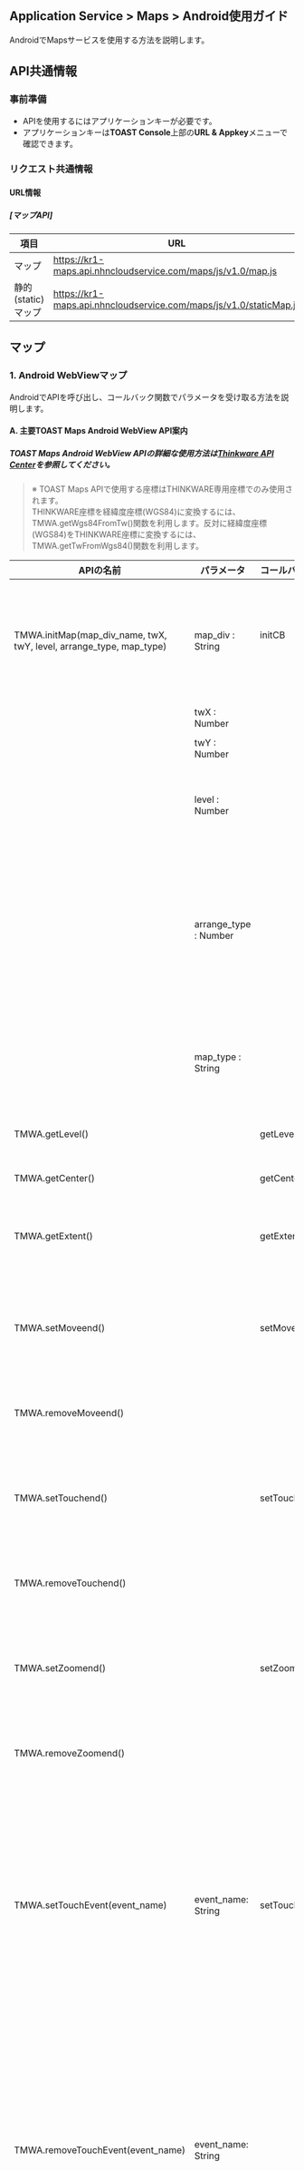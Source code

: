## Application Service > Maps > Android使用ガイド

AndroidでMapsサービスを使用する方法を説明します。

## API共通情報

### 事前準備
- APIを使用するにはアプリケーションキーが必要です。
- アプリケーションキーは**TOAST Console**上部の**URL & Appkey**メニューで確認できます。

### リクエスト共通情報

#### URL情報
##### [マップAPI]

| 項目      | URL                                      |
| --------- | ---------------------------------------- |
| マップ      | https://kr1-maps.api.nhncloudservice.com/maps/js/v1.0/map.js |
| 静的(static)マップ | https://kr1-maps.api.nhncloudservice.com/maps/js/v1.0/staticMap.js |

## マップ

### 1. Android WebViewマップ

AndroidでAPIを呼び出し、コールバック関数でパラメータを受け取る方法を説明します。

#### A. 主要TOAST Maps Android WebView API案内
##### TOAST Maps Android WebView APIの詳細な使用方法は<a href="http://developers1.inavi.com:8086?key=19b6272o5" target="_blank" rel="nofollow">Thinkware API Center</a>を参照してください。

> ※ TOAST Maps APIで使用する座標はTHINKWARE専用座標でのみ使用されます。
> <br>THINKWARE座標を経緯度座標(WGS84)に変換するには、TMWA.getWgs84FromTw()関数を利用します。反対に経緯度座標(WGS84)をTHINKWARE座標に変換するには、TMWA.getTwFromWgs84()関数を利用します。


| APIの名前                                 | パラメータ                | コールバックメソッド         | コールバックパラメータ                                | 説明                                     |
| ---------------------------------------- | --------------------- | ---------------- | ---------------------------------------- | ---------------------------------------- |
| TMWA.initMap(map_div_name, twX, twY, level, arrange_type, map_type) | map_div : String      | initCB <br><br>  | マップ初期化成否<br>'true'：成功<br> 'false'：失敗 | マップを入れるdivタグID<br><br>マップを使用するために最初に呼び出す必要がある初期化関数です。 |
|                                          | twX : Number          |                  |                                          | マップ初期化TW X座標                         |
|                                          | twY : Number          |                  |                                          | マップ初期化TW Y座標                         |
|                                          | level : Number        |                  |                                          | マップ初期化Level<br>- 一般マップ：1～13<br>- 航空写真：1～13 |
|                                          | arrange_type : Number |                  |                                          | マップレイヤーソート方式<br>1：中央ソート方式(resize効果あり)<br>2：全体ローディング方式(resize効果なし)<br> 3：右上ソート方式(resize効果あり) |
|                                          | map_type : String     |                  |                                          | マップタイプ設定<br>'i'：一般マップ<br>'a'：航空写真<br>'s'：要約マップ |
| TMWA.getLevel()                          |                       | getLevelCB       | マップの現在のレベル                              | マップのレベルを取得します。                           |
| TMWA.getCenter()                         |                       | getCenterCB      | マップの現在の中心座標<br> 'twX&#124;twY'           | マップの中心座標を取得します。                         |
| TMWA.getExtent()                         |                       | getExtentCB      | マップの領域座標<br> 'leftX&#124;topY&#124;rightX&#124;bottomY' | 現在のマップが表示されている領域の座標を取得します。                 |
| TMWA.setMoveend()                        |                       | setMoveendCB     | 拡大、縮小、移動後のマップの中心座標とレベル<br>'twX&#124;twY&#124;level' | マップにmoveendイベントを登録します。<br>moveend：マップ拡大、縮小、移動が終わった時 |
| TMWA.removeMoveend()                     |                       |                  |                                          | マップからmoveendイベントを削除します。                 |
| TMWA.setTouchend()                       |                       | setTouchendCB    | タッチしたマップの座標<br> 'twX&#124;twY'             | マップにtouchendイベントを登録します。<br>  touchend：マップのタッチが終わった時 |
| TMWA.removeTouchend()                    |                       |                  |                                          | マップからtouchendイベントを削除します。                |
| TMWA.setZoomend()                        |                       | setZoomendCB     | 拡大、縮小後のマップの中心座標とレベル<br> 'twX&#124;twY&#124;level' | マップにzoomendイベントを登録します。<br> zoomend：マップの拡大、縮小が終わった時 |
| TMWA.removeZoomend()                     |                       |                  |                                          | マップからzoomendイベントを削除します。                 |
| TMWA.setTouchEvent(event_name)           | event_name: String   | setTouchEventCB  | 発生したイベントとタッチしたマップの座標 <br>'event_name&#124;twX&#124;twY' | 登録するイベント名<br> 'touchstart'：マップのタッチを開始した時<br>  'touchend'：マップのタッチが終了した時<br>  'longpress'：マップを長押しした時<br><br>マップにタッチ(touch)関連イベントを登録します。 |
| TMWA.removeTouchEvent(event_name)        | event_name: String   |                  |                                          | 登録するイベント名<br> 'touchstart'：マップのタッチを開始した時<br>  'touchend'：マップのタッチが終了した時<br>  'longpress' ：マップを長押しした時<br><br>マップからtouch関連イベントを削除します。 |
| TMWA.createAndAddMarker(twX, twY, iconWidth, iconHeight, iconUrl, [param]) | twX : Number          | createMarkerCB   | MarkerオブジェクトIDとユーザー変数param<br> 'marker_id&#124;param' | MarkerオブジェクトのTW X座標<br><br>Markerオブジェクトを作成し、マップに追加します。 |
|                                          | twY : Number          |                  |                                          | MarkerオブジェクトのTW Y座標                     |
|                                          | iconWidth : Number    |                  |                                          | Markerイメージの横幅                           |
|                                          | iconHeight : Number   |                  |                                          | Markerイメージの高さ                          |
|                                          | iconURL : String      |                  |                                          | MarkerイメージのURL                          |
|                                          | param : String        |                  |                                          | Markerオブジェクトのユーザー変数                      |
| TMWA.setTouchendMarkerCB(id)             | id : Number           | touchendMarkerCB | イベントを登録する対象MarkerオブジェクトID<br><br>MarkerオブジェクトIDとMarkerオブジェクトのTW X座標、TW Y座標、<br> ユーザー変数param<br> 'marker_id&#124;twX&#124;twY&#124;param' | Markerオブジェクトにtouchendイベントを登録します。          |
| TMWA.removeTouchendMarker(id)            | id : Number           |                  |                                          | イベントを削除する対象MarkerオブジェクトID<br><br>Markerオブジェクトからtouchendイベントを削除します。 |
| TMWA.getTwFromWgs84(lon, lat)            | lon : Number          | getTwFromWgs84CB | 変換されたTW座標<br>'twX&#124;twY'             | 変換するWGS84経度座標<br><br>WGS84座標をTW座標に変換します。 |
|                                          | lat : Number          |                  |                                          | 変換するWGS84緯度座標                        |
| TMWA.getWgs84FromTw(twX, twY)            | twX: Number           | getWgs84FromTwCB | 変換されたWGS84座標<br>'lon&#124;lat'          | 変換するTW X座標<br><br>TW座標をWGS84座標に変換します。 |
|                                          | twY : Number          |                  |                                          | 変換するTW Y座標                            |


#### TOAST Maps Android WebView API使用

TOAST Maps Android WebView APIを使用するには
<br>Androidプロジェクトパス(/app/src/main/manifest.xml)ファイルにandroid.permission.INTERNET権限を追加する必要があります。
<br>THINKWARE WebView APIは、Webサイトに発行されたアプリケーションキーを宣言して該当WebページをWebViewで呼び出し
<br>発行キーの権限に応じてダウンロードしたAPI(JavaScript)を呼び出し、コールバック関数を接続して使用します。
<br>※コールバック関数を使用する時の注意点：Androidバージョン4.2以上では下記のようにコールバック関数の上に
<br>@JavascriptInterfaceアノテーションを書く必要があります。

```
@JavascriptInterface
public void setMoveendCB(String result){
	String msg = "moveend Event \n twX|twY|level : " + result;
	Toast toast = Toast.makeText(mWebView.getContext(), msg, Toast.LENGTH_SHORT);
	toast.show();
}
```


下記は簡単なマップをローディングする方法です。
<br>下記の例で、どのようにWebページとWebView間でAPIを呼び出し、イベント発生時にコールバック関数でどんなパラメータを受け取るかを確認できます。
<br>下記ファイルのパス：プロジェクトパス /app/src/main/assets/www/android_webview.html

```
<!DOCTYPE HTML>
<html>
<head>
	<meta charset="UTF-8">
	<title> Android API TEST </title>
	<script src="http://code.jquery.com/jquery-1.10.1.min.js"></script>
	<script type="text/javascript" src="https://kr1-maps.api.nhncloudservice.com/maps/js/v1.0/map.js"></script>
	<script>
	    // マップを使用するための認証を行います。
	    Map.authentification("appKey");
	</script>
	</head>
<body>
	<div id="div_map" style="position:absolute;top:0px;left:0px;width:100%;height:100%;z-index:10;"></div>
</body>
</html>
```
<center>**android_webview.html**</center>


```
public class MainActivity extends AppCompatActivity {
    private WebView mWebView;

    @Override
    protected void onCreate(Bundle savedInstanceState) {
        super.onCreate(savedInstanceState);

        //Layoutを設定
        setContentView(R.layout.activity_main);

		//active_mainに宣言したWebviewタイプを作成
        mWebView = (WebView) findViewById(R.id.webView);

        //JavaScript使用
        mWebView.getSettings().setJavaScriptEnabled(true);

        //WebViewクライアントを設定、ページのローディング開始、ローディング終了などのイベントを取得できる
        mWebView.setWebViewClient(new WebViewClientClass());

        // APIからコールバック
        // JavaScriptからコールバック関数発生時、Androidで使用するオブジェクトとJavaScriptで使用するオブジェクトの名前を設定
        mWebView.addJavascriptInterface(new AndroidBridge(), "tmjscall");
        // APIキーで権限が付与されたJavaScript基盤THINKWARE APIをダウンロード
        mWebView.loadUrl("file:///android_asset/www/android_webview.html");

    }

    // WebViewイベント検知
    private class WebViewClientClass extends WebViewClient {

        @Override
        public void onPageFinished(WebView view, String url) { // ページのローディングが終わったら
            // マップを初期化する
            mWebView.loadUrl("javascript:TMWA.initMap('div_map', 163670, 526934, 11, 2, 'i')");
            super.onPageFinished(view, url);
        }

    }

    // Android Bridge
    private class AndroidBridge {
        // TMWA.initMapコールバック関数
        @JavascriptInterface
        public void initCB(String init){
            String msg = "";
            if(init.equals("true")){
                msg = "マップ初期化成功！";
            }else{
                msg = "マップ初期化失敗！";
            }
            Toast toast = Toast.makeText(mWebView.getContext(), msg, Toast.LENGTH_SHORT);
            toast.show();
        }

    }

}
```
<center>**MainActivity.java**</center>



[1]マップ初期化と情報取得
<br>1番の例ではマップを初期化し、マップ情報を取得する方法を説明します。
<br>マップを初期化する方法は2つあります。
<br>WebViewでローディングするページandroid_webview.htmlでTHINKMAP.initMapを呼び出す方法と
<br>AndroidプロジェクトでTMWA.initMapを使用する方法です。
<br>マップ初期化後に追加で行う必要がある作業がある場合は、TMWA.initMapを使用してコールバック関数で追加処理を行えます。
<br>この例ではTMWA.initMapを呼び出す方法を使用します。


```
public class MainActivity extends AppCompatActivity {
    private WebView mWebView;

    //ボタン
    Button getLevel, getCenter, getExtent;

    @Override
    protected void onCreate(Bundle savedInstanceState) {
        super.onCreate(savedInstanceState);

		//Layoutを設定
        setContentView(R.layout.activity_main);

		//active_mainに宣言したWebviewタイプを作成
        mWebView = (WebView) findViewById(R.id.webView);

        //JavaScript使用
        mWebView.getSettings().setJavaScriptEnabled(true);

        //WebViewクライアントを設定、ページのローディング開始、ローディング終了などのイベントを取得できる
        mWebView.setWebViewClient(new WebViewClientClass());

        // JavaScriptからコールバック関数発生時、Androidで使用するオブジェクトとJavaScriptで使用するオブジェクト名を設定
        mWebView.addJavascriptInterface(new AndroidBridge(), "tmjscall");
        // APIキーで権限が付与されたJavaScript基盤THINKWARE APIをダウンロード
        mWebView.loadUrl("file:///android_asset/www/android_webview.html");

        // ボタンイベント接続
        getLevel = (Button) findViewById(R.id.getLevel);
        getLevel.setOnClickListener(new OnClickListener() {
            @Override
            public void onClick(View v) {
                mWebView.loadUrl("javascript:TMWA.getLevel()");
            }
        });

        getCenter = (Button) findViewById(R.id.getCenter);
        getCenter.setOnClickListener(new OnClickListener() {
            @Override
            public void onClick(View v) {
                mWebView.loadUrl("javascript:TMWA.getCenter()");
            }
        });

        getExtent = (Button) findViewById(R.id.getExtent);
        getExtent.setOnClickListener(new OnClickListener() {
            @Override
            public void onClick(View v) {
                mWebView.loadUrl("javascript:TMWA.getExtent()");
            }
        });

    }

    // WebViewイベント検知
    private class WebViewClientClass extends WebViewClient {

        @Override
        public void onPageFinished(WebView view, String url) { // ページのローディングが終わったら
            // マップを初期化する
            mWebView.loadUrl("javascript:TMWA.initMap('div_map', 163670, 526934, 11, 2, 'i')");
            super.onPageFinished(view, url);
        }

    }

    // Android Bridge
    private class AndroidBridge {
        // TMWA.initMapコールバック関数
        @JavascriptInterface
        public void initCB(String init){
            String msg = "";
            if(init.equals("true")){
                msg = "マップ初期化成功！";
            }else{
                msg = "マップ初期化失敗！";
            }
            Toast toast = Toast.makeText(mWebView.getContext(), msg, Toast.LENGTH_SHORT);
            toast.show();
        }

        //  TMWA.getLevelコールバック関数
        @JavascriptInterface
        public void getLevelCB(String level){
            String msg = "マップレベル：" + level;

            Toast toast = Toast.makeText(mWebView.getContext(), msg, Toast.LENGTH_SHORT);
            toast.show();

        }

        // TMWA.getCenterコールバック関数
        @JavascriptInterface
        public void getCenterCB(String cn){
            String msg = "マップ中心： " + cn;

            Toast toast = Toast.makeText(mWebView.getContext(), msg, Toast.LENGTH_SHORT);
            toast.show();
        }

        // TMWA.getExtentコールバック関数
        @JavascriptInterface
        public void getExtentCB(String ex){
            String msg = "現在のマップの領域： " + ex;

            Toast toast = Toast.makeText(mWebView.getContext(), msg, Toast.LENGTH_SHORT);
            toast.show();

        }

    }

}
```
<center>**MainActivity.java**</center>


[2]マップイベント
<br>2番の例ではマップにイベントを登録、削除する方法を説明します。

```
public class MainActivity extends AppCompatActivity {
    private WebView mWebView;

    //ボタン
    Button btnMove, btnTouchend, btnZoom, btnTouch;
    Boolean moveFlag = false;
    Boolean touchendFlag = false;
    Boolean zoomFlag = false;
    Boolean touchFlag = false;

    @Override
    protected void onCreate(Bundle savedInstanceState) {
        // 共通コード省略(マップ初期化例を参照)

        // ボタンイベント登録
        btnMove = (Button) findViewById(R.id.setMoveend);
        btnMove.setOnClickListener(new OnClickListener() {
            @Override
            public void onClick(View v) {
                if(!moveFlag){
                    mWebView.loadUrl("javascript:TMWA.setMoveend()");
                    btnMove.setText("removeMoveend");
                    moveFlag = true;
                }else{
                    mWebView.loadUrl("javascript:TMWA.removeMoveend()");
                    btnMove.setText("setMoveend");
                    moveFlag = false;
                }
            }
        });

        btnTouchend = (Button) findViewById(R.id.setTouchend);
        btnTouchend.setOnClickListener(new OnClickListener() {
            @Override
            public void onClick(View v) {
                if(!touchendFlag){
                    mWebView.loadUrl("javascript:TMWA.setTouchend()");
                    btnTouchend.setText("removeTouchend");
                    touchendFlag = true;
                }else{
                    mWebView.loadUrl("javascript:TMWA.removeTouchend()");
                    btnTouchend.setText("setTouchend");
                    touchendFlag = false;
                }
            }
        });

        btnZoom = (Button) findViewById(R.id.setZoomend);
        btnZoom.setOnClickListener(new OnClickListener() {
            @Override
            public void onClick(View v) {
                if(!zoomFlag){
                    mWebView.loadUrl("javascript:TMWA.setZoomend()");
                    btnZoom.setText("removeZoomend");
                    zoomFlag = true;
                }else{
                    mWebView.loadUrl("javascript:TMWA.removeZoomend()");
                    btnZoom.setText("setZoomend");
                    zoomFlag = false;
                }

            }
        });

        btnTouch = (Button) findViewById(R.id.setTouchEvent);
        btnTouch.setOnClickListener(new OnClickListener() {
            @Override
            public void onClick(View v) {
                if(!touchFlag){
                    //longpressイベント発生時間を2秒に設定。設定しない場合は1.5秒
                    mWebView.loadUrl("javascript:THINKMAP.setLongPressTime(2)");
                    mWebView.loadUrl("javascript:TMWA.setTouchEvent('longpress')");
                    btnTouch.setText("removeTouchEvent");
                    touchFlag = true;
                }else{
                    mWebView.loadUrl("javascript:TMWA.removeTouchEvent('longpress')");
                    btnTouch.setText("setTouchEvent");
                    touchFlag = false;
                }
            }
        });

    }

    // WebViewイベント検知
    private class WebViewClientClass extends WebViewClient {

        @Override
        public void onPageFinished(WebView view, String url) { // ページのローディングが終わったら
            // マップを初期化する
            mWebView.loadUrl("javascript:TMWA.initMap('div_map', 163670, 526934, 11, 2, 'i')");
            super.onPageFinished(view, url);
        }

    }

    // Android Bridge
    private class AndroidBridge {

        // setMoveendコールバック関数
        @JavascriptInterface
        public void setMoveendCB(String result){
            String msg = "moveend Event \n twX|twY|level : " + result;
            Toast toast = Toast.makeText(mWebView.getContext(), msg, Toast.LENGTH_SHORT);
            toast.show();
        }

        // setTouchendコールバック関数
        @JavascriptInterface
        public void setTouchendCB(String result){
            String msg = "touchend Event \n twX|twY : " + result;
            Toast toast = Toast.makeText(mWebView.getContext(), msg, Toast.LENGTH_SHORT);
            toast.show();
        }

        // setZoomendコールバック関数
        @JavascriptInterface
        public void setZoomendCB(String result){
            String msg = "zoomend Event \n twX|twY|level : " + result;
            Toast toast = Toast.makeText(mWebView.getContext(), msg, Toast.LENGTH_SHORT);
            toast.show();
        }

        //setTouchEventコールバック関数
        @JavascriptInterface
        public void setTouchEventCB(String result){
            String msg = "event_name|twX|twY :\n" + result;
            Toast toast = Toast.makeText(mWebView.getContext(), msg, Toast.LENGTH_SHORT);
            toast.show();
        }

    }

}
```
<center>**MainActivity.java**</center>



[3]マップマーカー
<br> 3番の例では、マップにマーカーを追加した後、マーカーにイベントを登録、削除する方法を説明します。

```
public class MainActivity extends AppCompatActivity {
    private WebView mWebView;

    Button btnMarker;
    String marker_id = "";

    Button btnTouchend;

    Button btnRemoveTouchEnd;

    String imgUrl = "'http://dev.m.map.inavi.com/guide/img/img.png'";

    @Override
    protected void onCreate(Bundle savedInstanceState) {
        // 共通コード省略(マップ初期化例参照)

        // ボタンイベント接続
        btnMarker = (Button) findViewById(R.id.createMarker);
        btnMarker.setOnClickListener(new OnClickListener() {
            @Override
            public void onClick(View arg0) {
                if(marker_id.equals("")){
                    String imgUrl = "'http://dev.m.map.inavi.com/guide/img/img.png'";
                    mWebView.loadUrl("javascript:TMWA.createAndAddMarker(163670, 526934, 47, 46, " + imgUrl + ", 'Marker')");
                }

            }
        });


        btnTouchend = (Button) findViewById(R.id.setTouchEnd);
        btnTouchend.setOnClickListener(new OnClickListener() {
            @Override
            public void onClick(View v) {
                if(!marker_id.equals("")){
                    mWebView.loadUrl("javascript:TMWA.setTouchendMarkerCB(" + marker_id + ")");
                    Log.d("setEvent", "Marker");
                }
            }
        });

        btnRemoveTouchEnd = (Button) findViewById(R.id.removeTouchEnd);
        btnRemoveTouchEnd.setOnClickListener(new OnClickListener() {
            @Override
            public void onClick(View v) {
                if(!marker_id.equals("")){
                    mWebView.loadUrl("javascript:TMWA.removeTouchendMarker(" + marker_id + ")");
                    Log.d("removeEvent", "Marker");
                }
            }
        });

    }

    // WebViewイベント検知
    private class WebViewClientClass extends WebViewClient {

        @Override
        public void onPageFinished(WebView view, String url) { // ページのローディングが終わったら
            // マップを初期化する
            mWebView.loadUrl("javascript:TMWA.initMap('div_map', 163670, 526934, 11, 2, 'i')");
            super.onPageFinished(view, url);
        }

    }

    // Android Bridge
    private class AndroidBridge {

        @JavascriptInterface
        public void createMarkerCB(String result){
            StringTokenizer st = new StringTokenizer(result, "|");

            if(st.hasMoreTokens())
                marker_id = st.nextToken();

            String msg = "Create Marker \n marker_id|param : " + result;
            Toast toast = Toast.makeText(mWebView.getContext(), msg, Toast.LENGTH_SHORT);
            toast.show();

            Log.d("marker_id", marker_id);
        }

        @JavascriptInterface
        public void touchendMarkerCB(String result){
            String msg = "Touch End \n marker_id|twX|twY|param : " + result;
            Toast toast = Toast.makeText(mWebView.getContext(), msg, Toast.LENGTH_SHORT);
            toast.show();
        }

    }

}
```
<center>**MainActivity.java**</center>

[4]その他
<br>4番の例では住所検索、経路探索、座標変換と計算方法を説明します。

```
public class MainActivity extends AppCompatActivity {
    private WebView mWebView;

    Button btnTwFromWgs84, btnWgs84FromTw;

    String lon = "37.573264";
    String lat = "126.979594";
    String twX = "163670";
    String twY = "526934";

    @Override
    protected void onCreate(Bundle savedInstanceState) {
        // 共通コード省略(マップ初期化例参照)

        // ボタンイベント接続
        btnTwFromWgs84 = (Button) findViewById(R.id.twFromWgs84);
        btnTwFromWgs84.setOnClickListener(new OnClickListener() {
            @Override
            public void onClick(View v) {
                mWebView.loadUrl("javascript:TMWA.getTwFromWgs84(" + lon + "," +  lat + ")");
            }
        });

        btnWgs84FromTw = (Button) findViewById(R.id.wgs84FromTw);
        btnWgs84FromTw.setOnClickListener(new OnClickListener() {
            @Override
            public void onClick(View v) {
                mWebView.loadUrl("javascript:TMWA.getWgs84FromTw(" + twX + "," +  twY + ")");
            }
        });

    }

    // WebViewイベント検知
    private class WebViewClientClass extends WebViewClient {

        @Override
        public void onPageFinished(WebView view, String url) { // ページのローディングが終わったら
            // マップを初期化する
            mWebView.loadUrl("javascript:TMWA.initMap('div_map', 163670, 526934, 11, 2, 'i')");
            super.onPageFinished(view, url);
        }

    }
    // Android Bridge
    private class AndroidBridge {
        // WGS84 -> TWコールバック
        @JavascriptInterface
        public void getTwFromWgs84CB(String result){
            String msg ="twX, twY -> " + result;
            Toast toast = Toast.makeText(mWebView.getContext(), msg, Toast.LENGTH_SHORT);
            toast.show();
        }
        // WGS84 -> TWコールバック
        @JavascriptInterface
        public void getWgs84FromTwCB(String result){
            String msg ="lon, lat -> " + result;
            Toast toast = Toast.makeText(mWebView.getContext(), msg, Toast.LENGTH_SHORT);
            toast.show();
        }
    }

}
```
<center>**MainActivity.java**</center>

